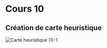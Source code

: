 # Cours 10
## Création de carte heuristique


![Carte heuristique (1)-1](https://user-images.githubusercontent.com/89608165/145730499-c6a51ef7-3216-44fd-8fcf-45afaee222b6.png)
